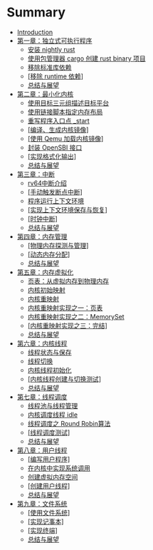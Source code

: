 # Summary

* [Introduction](README.md)
* [第一章：独立式可执行程序](chapter1/introduction.md)
	* [安装 nightly rust](chapter1/part1.md)
	* [使用包管理器 cargo 创建 rust binary 项目](chapter1/part2.md)
	* [移除标准库依赖](chapter1/part3.md)
	* [[移除 runtime 依赖]](chapter1/part4.md)
	* [总结与展望](chapter1/part5.md)
* [第二章：最小化内核](chapter2/introduction.md)
	* [使用目标三元组描述目标平台](chapter2/part1.md)
	* [使用链接脚本指定内存布局](chapter2/part2.md)
	* [重写程序入口点 _start](chapter2/part3.md)
	* [[编译、生成内核镜像]](chapter2/part4.md)
	* [[使用 Qemu 加载内核镜像]](chapter2/part5.md)
	* [封装 OpenSBI 接口](chapter2/part6.md)
	* [[实现格式化输出]](chapter2/part7.md)
	* [总结与展望](chapter2/part8.md)
* [第三章：中断](chapter3/introduction.md)
	* [rv64中断介绍](chapter3/part1.md)
	* [[手动触发断点中断]](chapter3/part2.md)
	* [程序运行上下文环境](chapter3/part3.md)
	* [[实现上下文环境保存与恢复]](chapter3/part4.md)
	* [[时钟中断]](chapter3/part5.md)
	* [总结与展望](chapter3/part6.md)
* [第四章：内存管理](chapter4/introduction.md)
	* [[物理内存探测与管理]](chapter4/part1.md)
	* [[动态内存分配]](chapter4/part2.md)
	* [总结与展望](chapter4/part3.md)
* [第五章：内存虚拟化](chapter5/introduction.md)
	* [页表：从虚拟内存到物理内存](chapter5/part1.md)
	* [内核初始映射](chapter5/part2.md)
	* [内核重映射](chapter5/part3.md)
	* [内核重映射实现之一：页表](chapter5/part4.md)
	* [内核重映射实现之二：MemorySet](chapter5/part5.md)
	* [[内核重映射实现之三：完结]](chapter5/part6.md)
	* [总结与展望](chapter5/part7.md)
* [第六章：内核线程](chapter6/introduction.md)
	* [线程状态与保存](chapter6/part1.md)
	* [线程切换](chapter6/part2.md)
	* [内核线程初始化](chapter6/part3.md)
	* [[内核线程创建与切换测试]](chapter6/part4.md)
	* [总结与展望](chapter6/part5.md)
* [第七章：线程调度](chapter7/introduction.md)
	* [线程池与线程管理](chapter7/part1.md)
	* [内核调度线程 idle](chapter7/part2.md)
	* [线程调度之 Round Robin算法](chapter7/part3.md)
	* [[线程调度测试]](chapter7/part4.md)
	* [总结与展望](chapter7/part5.md)
* [第八章：用户线程](chapter8/introduction.md)
	* [[编写用户程序]](chapter8/part1.md)
	* [在内核中实现系统调用](chapter8/part2.md)
	* [创建虚拟内存空间](chapter8/part3.md)
	* [[创建用户线程]](chapter8/part4.md)
	* [总结与展望](chapter8/part5.md)
* [第九章：文件系统](chapter9/introduction.md)
	* [[使用文件系统]](chapter9/part1.md)
	* [[实现记事本]](chapter9/part2.md)
	* [[实现终端]](chapter9/part3.md)
	* [总结与展望](chapter9/part4.md)



